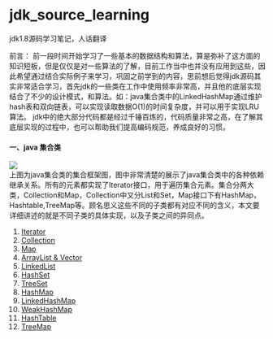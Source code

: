 # jdk_source_learning
jdk1.8源码学习笔记，人话翻译

前言： 前一段时间开始学习了一些基本的数据结构和算法，算是弥补了这方面的知识短板，但是仅仅是对一些算法的了解，目前工作当中也并没有应用到这些，因此希望通过结合实际例子来学习，巩固之前学到的内容，思前想后觉得jdk源码其实非常适合学习，首先jdk的一些类在工作中使用频率非常高，并且他的底层实现结合了不少的设计模式，和算法。如：java集合类中的LinkedHashMap通过维护hash表和双向链表，可以实现读取数据O(1)的时间复杂度，并可以用于实现LRU算法。 jdk中的绝大部分代码都是经过千锤百炼的，代码质量非常之高，在了解其底层实现的过程中，也可以帮助我们提高编码规范，养成良好的习惯。
#### 一、java 集合类
![](/img/1.gif)  
上图为java集合类的集合框架图，图中非常清楚的展示了java集合类中的各种依赖继承关系。所有的元素都实现了Iterator接口，用于遍历集合元素。集合分两大类，Collection和Map，Collection中又分List和Set，Map接口下有HashMap，Hashtable,TreeMap等。顾名思义这些不同的子类都有对应不同的含义，本文要详细讲述的就是不同子类的具体实现，以及子类之间的异同点。


1. [Iterator](/src/Iterator.md)
2. [Collection](/src/Collection.md)
3. [Map](/src/Map.md)
4. [ArrayList & Vector](/src/ArrayList.md)
5. [LinkedList](/src/LinkedList.md)
6. [HashSet](/src/HashSet.md)
7. [TreeSet](/src/TreeSet.md)
8. [HashMap](/src/HashMap.md)
9. [LinkedHashMap](/src/LinkedHashMap.md)
10. [WeakHashMap](/src/WeakHashMap.md)
11. [HashTable](/src/HashTable.md)
12. [TreeMap](/src/TreeMap.md)
